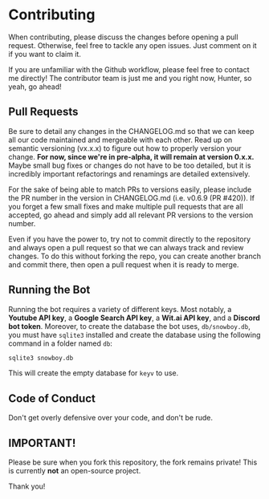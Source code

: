 # Contributing
When contributing, please discuss the changes before opening a pull request.
Otherwise, feel free to tackle any open issues. Just comment on it if you want to claim it.

If you are unfamiliar with the Github workflow, please feel free to contact me directly! The contributor team is just me and you right now, Hunter, so yeah, go ahead!

## Pull Requests
Be sure to detail any changes in the CHANGELOG.md so that we can keep all our code maintained and mergeable with each other.
Read up on semantic versioning (vx.x.x) to figure out how to properly version your change. <b>For now, since we're in pre-alpha, it will remain at version 0.x.x.</b>
Maybe small bug fixes or changes do not have to be too detailed, but it is incredibly important refactorings and renamings are detailed extensively.

For the sake of being able to match PRs to versions easily, please include the PR number in the version in CHANGELOG.md (i.e. v0.6.9 (PR #420)).
If you forget a few small fixes and make multiple pull requests that are all accepted, go ahead and simply add all relevant PR versions to the version number.

Even if you have the power to, try not to commit directly to the repository and always open a pull request so that we can always track and review changes.
To do this without forking the repo, you can create another branch and commit there, then open a pull request when it is ready to merge.

## Running the Bot
Running the bot requires a variety of different keys. Most notably, a <b>Youtube API key</b>, a <b>Google Search API key</b>, a <b>Wit.ai API key</b>, and a <b>Discord bot token</b>.
Moreover, to create the database the bot uses, `db/snowboy.db`, you must have `sqlite3` installed and create the database using the following command in a folder named `db`:
```bash
sqlite3 snowboy.db
```
This will create the empty database for `keyv` to use.

## Code of Conduct
Don't get overly defensive over your code, and don't be rude.

## IMPORTANT!
Please be sure when you fork this repository, the fork remains private! This is currently <b>not</b> an open-source project.

Thank you!
